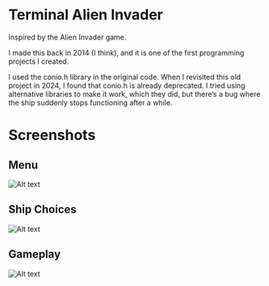 # Terminal Alien Invader
Inspired by the Alien Invader game.

I made this back in 2014 (I think), and it is one of the first programming projects I created.

I used the conio.h library in the original code. When I revisited this old project in 2024, I found that conio.h is already deprecated. I tried using alternative libraries to make it work, which they did, but there’s a bug where the ship suddenly stops functioning after a while.

# Screenshots

## Menu
![Alt text](relative%20path/screenshots/menu.jpg?raw=true "Menu")

## Ship Choices
![Alt text](relative%20path/screenshots/ship_choices.jpg?raw=true "Ship Choices")

## Gameplay
![Alt text](relative%20path/screenshots/gameplay.jpg?raw=true "Gameplay")
